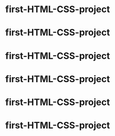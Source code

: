 # first-HTML-CSS-project
# first-HTML-CSS-project
# first-HTML-CSS-project
# first-HTML-CSS-project
# first-HTML-CSS-project
# first-HTML-CSS-project
